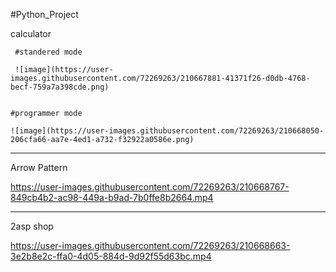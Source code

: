 #Python_Project


calculator

     #standered mode
     
     ![image](https://user-images.githubusercontent.com/72269263/210667881-41371f26-d0db-4768-becf-759a7a398cde.png)


    #programmer mode
    
    ![image](https://user-images.githubusercontent.com/72269263/210668050-206cfa66-aa7e-4ed1-a732-f32922a0586e.png)

*******************************************************************************************************************

Arrow Pattern


https://user-images.githubusercontent.com/72269263/210668767-849cb4b2-ac98-449a-b9ad-7b0ffe8b2664.mp4

*******************************************************************************************************************

2asp shop

https://user-images.githubusercontent.com/72269263/210668663-3e2b8e2c-ffa0-4d05-884d-9d92f55d63bc.mp4




